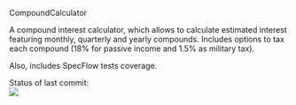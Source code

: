 CompoundCalculator

A compound interest calculator, which allows to calculate estimated interest featuring monthly, quarterly and yearly compounds.
Includes options to tax each compound (18% for passive income and 1.5% as military tax). 

Also, includes SpecFlow tests coverage.

Status of last commit:<br>
<img src="https://github.com/dbalaban1471/CompoundCalculator/workflows/CompoundCalculatorWorkflow/badge.svg?branch=master"><br>
